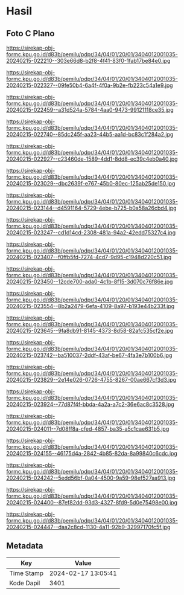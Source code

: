 # Hasil

## Foto C Plano

https://sirekap-obj-formc.kpu.go.id/d83b/pemilu/pdpr/34/04/01/20/01/3404012001035-20240215-022210--303e66d8-b2f8-4f41-83f0-1fab17be84e0.jpg

https://sirekap-obj-formc.kpu.go.id/d83b/pemilu/pdpr/34/04/01/20/01/3404012001035-20240215-022327--09fe50b4-6a4f-4f0a-9b2e-fb223c54a1e9.jpg

https://sirekap-obj-formc.kpu.go.id/d83b/pemilu/pdpr/34/04/01/20/01/3404012001035-20240215-022459--a31d524a-5784-4aa0-9473-99121118ce35.jpg

https://sirekap-obj-formc.kpu.go.id/d83b/pemilu/pdpr/34/04/01/20/01/3404012001035-20240215-022740--85dc245f-aa23-44b5-aa1d-bc83c1f284a2.jpg

https://sirekap-obj-formc.kpu.go.id/d83b/pemilu/pdpr/34/04/01/20/01/3404012001035-20240215-022927--c23460de-1589-4dd1-8dd8-ec39c4eb0a40.jpg

https://sirekap-obj-formc.kpu.go.id/d83b/pemilu/pdpr/34/04/01/20/01/3404012001035-20240215-023029--dbc2639f-e767-45b0-80ec-125ab25de150.jpg

https://sirekap-obj-formc.kpu.go.id/d83b/pemilu/pdpr/34/04/01/20/01/3404012001035-20240215-023144--d4591164-5729-4ebe-b725-b0a58a26cbd4.jpg

https://sirekap-obj-formc.kpu.go.id/d83b/pemilu/pdpr/34/04/01/20/01/3404012001035-20240215-023247--cd1d14cd-2308-481a-94a2-42edd75327c4.jpg

https://sirekap-obj-formc.kpu.go.id/d83b/pemilu/pdpr/34/04/01/20/01/3404012001035-20240215-023407--f0ffb5fd-7274-4cd7-9d95-c1948d220c51.jpg

https://sirekap-obj-formc.kpu.go.id/d83b/pemilu/pdpr/34/04/01/20/01/3404012001035-20240215-023450--12cde700-ada0-4c1b-8f15-3d070c76f86e.jpg

https://sirekap-obj-formc.kpu.go.id/d83b/pemilu/pdpr/34/04/01/20/01/3404012001035-20240215-023554--8b2a2479-6efa-4109-8a97-b193e44b233f.jpg

https://sirekap-obj-formc.kpu.go.id/d83b/pemilu/pdpr/34/04/01/20/01/3404012001035-20240215-023645--9fa8db91-8145-4373-8d58-82afc535cf2e.jpg

https://sirekap-obj-formc.kpu.go.id/d83b/pemilu/pdpr/34/04/01/20/01/3404012001035-20240215-023742--ba510037-2ddf-43af-be67-4fa3e7b100b6.jpg

https://sirekap-obj-formc.kpu.go.id/d83b/pemilu/pdpr/34/04/01/20/01/3404012001035-20240215-023829--2e14e026-0726-4755-8267-00ae667cf3d3.jpg

https://sirekap-obj-formc.kpu.go.id/d83b/pemilu/pdpr/34/04/01/20/01/3404012001035-20240215-023924--77d87f4f-bbda-4a2a-a7c2-36e6ac8c3528.jpg

https://sirekap-obj-formc.kpu.go.id/d83b/pemilu/pdpr/34/04/01/20/01/3404012001035-20240215-024011--7d08ff8a-cfed-4857-ba35-a5c1cae631b5.jpg

https://sirekap-obj-formc.kpu.go.id/d83b/pemilu/pdpr/34/04/01/20/01/3404012001035-20240215-024155--46175d4a-2842-4b85-82da-8a99840c6cdc.jpg

https://sirekap-obj-formc.kpu.go.id/d83b/pemilu/pdpr/34/04/01/20/01/3404012001035-20240215-024242--5edd56bf-0a04-4500-9a59-98ef527aa913.jpg

https://sirekap-obj-formc.kpu.go.id/d83b/pemilu/pdpr/34/04/01/20/01/3404012001035-20240215-024400--87ef82dd-93d3-4327-8fd9-5d0e75498e00.jpg

https://sirekap-obj-formc.kpu.go.id/d83b/pemilu/pdpr/34/04/01/20/01/3404012001035-20240215-024447--daa2c8cd-1130-4a11-92b9-32997170fc5f.jpg


## Metadata

| Key        | Value               |
| ---------- | ------------------- |
| Time Stamp | 2024-02-17 13:05:41 |
| Kode Dapil | 3401                |



